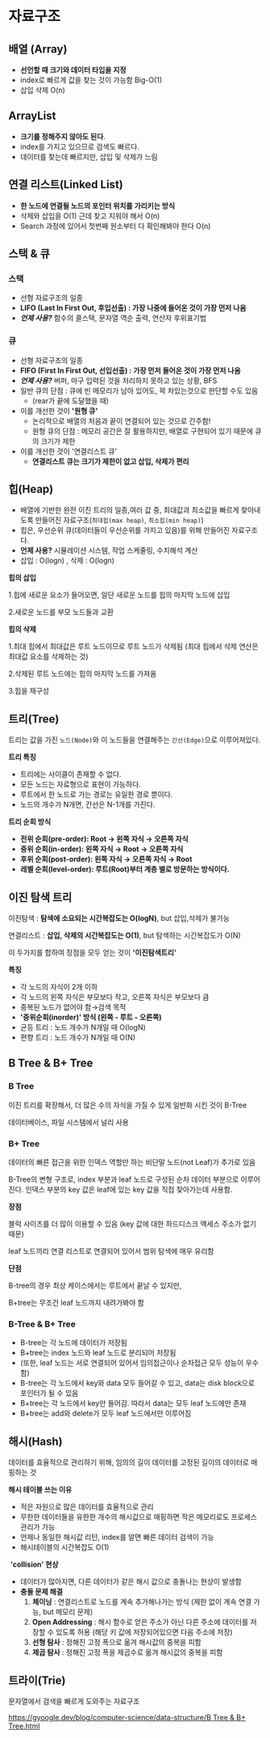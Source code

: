 # 자료구조

## ****배열 (Array)****

- **선언할 때 크기와 데이터 타입을 지정**
- index로 빠르게 값을 찾는 것이 가능함 Big-O(1)
- 삽입 삭제 O(n)

## ArrayList

- **크기를 정해주지 않아도 된다**.
- index를 가지고 있으므로 검색도 빠르다.
- 데이터를 찾는데 빠르지만, 삽입 및 삭제가 느림

## 연결 리스트(Linked List)

- **한 노드에 연결될 노드의 포인터 위치를 가리키는 방식**
- 삭제와 삽입을 O(1) 근데 찾고 지워야 해서 O(n)
- Search 과정에 있어서 첫번째 원소부터 다 확인해봐야 한다 O(n)

## 스택 & 큐

### 스택

- 선형 자료구조의 일종
- ****LIFO (Last In First Out, 후입선출) : 가장 나중에 들어온 것이 가장 먼저 나옴****
- ***언제 사용?*** 함수의 콜스택, 문자열 역순 출력, 연산자 후위표기법

### 큐

- 선형 자료구조의 일종
- ****FIFO (First In First Out, 선입선출) : 가장 먼저 들어온 것이 가장 먼저 나옴****
- ***언제 사용?*** 버퍼, 마구 입력된 것을 처리하지 못하고 있는 상황, BFS
- 일반 큐의 단점 : 큐에 빈 메모리가 남아 있어도, 꽉 차있는것으로 판단할 수도 있음
    - (rear가 끝에 도달했을 때)
- 이를 개선한 것이 **'원형 큐'**
    - 논리적으로 배열의 처음과 끝이 연결되어 있는 것으로 간주함!
    - 원형 큐의 단점 : 메모리 공간은 잘 활용하지만, 배열로 구현되어 있기 때문에 큐의 크기가 제한
- 이를 개선한 것이 '연결리스트 큐'
    - **연결리스트 큐는 크기가 제한이 없고 삽입, 삭제가 편리**

## 힙(Heap)

- 배열에 기반한 완전 이진 트리의 일종,여러 값 중, 최대값과 최소값을 빠르게 찾아내도록 만들어진 자료구조(`최대힙(max heap)`, `최소힙(min heap)`)
- 힙은, 우선순위 큐(데이터들이 우선순위를 가지고 있음)를 위해 만들어진 자료구조다.
- **언제 사용?** 시뮬레이션 시스템, 작업 스케줄링, 수치해석 계산
- 삽입 : O(logn) , 삭제 : O(logn)

**힙의 삽입**

1.힙에 새로운 요소가 들어오면, 일단 새로운 노드를 힙의 마지막 노드에 삽입

2.새로운 노드를 부모 노드들과 교환

**힙의 삭제**

1.최대 힙에서 최대값은 루트 노드이므로 루트 노드가 삭제됨 (최대 힙에서 삭제 연산은 최대값 요소를 삭제하는 것)

2.삭제된 루트 노드에는 힙의 마지막 노드를 가져옴

3.힙을 재구성

## 트리(Tree)

트리는 값을 가진 `노드(Node)`와 이 노드들을 연결해주는 `간선(Edge)`으로 이루어져있다.

**트리 특징**

- 트리에는 사이클이 존재할 수 없다.
- 모든 노드는 자료형으로 표현이 가능하다.
- 루트에서 한 노드로 가는 경로는 유일한 경로 뿐이다.
- 노드의 개수가 N개면, 간선은 N-1개를 가진다.

****트리 순회 방식****

- ****전위 순회(pre-order): Root → 왼쪽 자식 → 오른쪽 자식****
- ****중위 순회(in-order): 왼쪽 자식 → Root → 오른쪽 자식****
- ****후위 순회(post-order): 왼쪽 자식 → 오른쪽 자식 → Root****
- ****레벨 순회(level-order): 루트(Root)부터 계층 별로 방문하는 방식이다.****

## 이진 탐색 트리

이진탐색 : **탐색에 소요되는 시간복잡도는 O(logN)**, but 삽입,삭제가 불가능

연결리스트 : **삽입, 삭제의 시간복잡도는 O(1)**, but 탐색하는 시간복잡도가 O(N)

이 두가지를 합하여 장점을 모두 얻는 것이 **'이진탐색트리'**

**특징**

- 각 노드의 자식이 2개 이하
- 각 노드의 왼쪽 자식은 부모보다 작고, 오른쪽 자식은 부모보다 큼
- 중복된 노드가 없어야 함→검색 목적
- **'중위순회(inorder)' 방식 (왼쪽 - 루트 - 오른쪽)**
- 균등 트리 : 노드 개수가 N개일 때 O(logN)
- 편향 트리 : 노드 개수가 N개일 때 O(N)

## B Tree & B+ Tree

### B Tree

이진 트리를 확장해서, 더 많은 수의 자식을 가질 수 있게 일반화 시킨 것이 B-Tree

데이터베이스, 파일 시스템에서 널리 사용

### B+ Tree

데이터의 빠른 접근을 위한 인덱스 역할만 하는 비단말 노드(not Leaf)가 추가로 있음

B-Tree의 변형 구조로, index 부분과 leaf 노드로 구성된 순차 데이터 부분으로 이루어진다. 인덱스 부분의 key 값은 leaf에 있는 key 값을 직접 찾아가는데 사용함.

**장점**

블럭 사이즈를 더 많이 이용할 수 있음 (key 값에 대한 하드디스크 액세스 주소가 없기 때문)

leaf 노드끼리 연결 리스트로 연결되어 있어서 범위 탐색에 매우 유리함

**단점**

B-tree의 경우 최상 케이스에서는 루트에서 끝날 수 있지만, 

B+tree는 무조건 leaf 노드까지 내려가봐야 함

### **B-Tree & B+ Tree**

- B-tree는 각 노드에 데이터가 저장됨
- B+tree는 index 노드와 leaf 노드로 분리되어 저장됨
- (또한, leaf 노드는 서로 연결되어 있어서 임의접근이나 순차접근 모두 성능이 우수함)
- B-tree는 각 노드에서 key와 data 모두 들어갈 수 있고, data는 disk block으로 포인터가 될 수 있음
- B+tree는 각 노드에서 key만 들어감. 따라서 data는 모두 leaf 노드에만 존재
- B+tree는 add와 delete가 모두 leaf 노드에서만 이루어짐

## 해시(Hash)

데이터를 효율적으로 관리하기 위해, 임의의 길이 데이터를 고정된 길이의 데이터로 매핑하는 것

**해시 테이블 쓰는 이유**

- 적은 자원으로 많은 데이터를 효율적으로 관리
- 무한한 데이터들을 유한한 개수의 해시값으로 매핑하면 작은 메모리로도 프로세스 관리가 가능
- 언제나 동일한 해시값 리턴, index를 알면 빠른 데이터 검색이 가능
- 해시테이블의 시간복잡도 O(1)

 **'collision' 현상**

- 데이터가 많아지면, 다른 데이터가 같은 해시 값으로 충돌나는 현상이 발생함
- **충돌 문제 해결**
    1. **체이닝** : 연결리스트로 노드를 계속 추가해나가는 방식 (제한 없이 계속 연결 가능, but 메모리 문제)
    2. **Open Addressing** : 해시 함수로 얻은 주소가 아닌 다른 주소에 데이터를 저장할 수 있도록 허용 (해당 키 값에 저장되어있으면 다음 주소에 저장)
    3. **선형 탐사** : 정해진 고정 폭으로 옮겨 해시값의 중복을 피함
    4. **제곱 탐사** : 정해진 고정 폭을 제곱수로 옮겨 해시값의 중복을 피함

## 트라이(Trie)

문자열에서 검색을 빠르게 도와주는 자료구조

[https://gyoogle.dev/blog/computer-science/data-structure/B Tree & B+ Tree.html](https://gyoogle.dev/blog/computer-science/data-structure/B%20Tree%20&%20B+%20Tree.html)